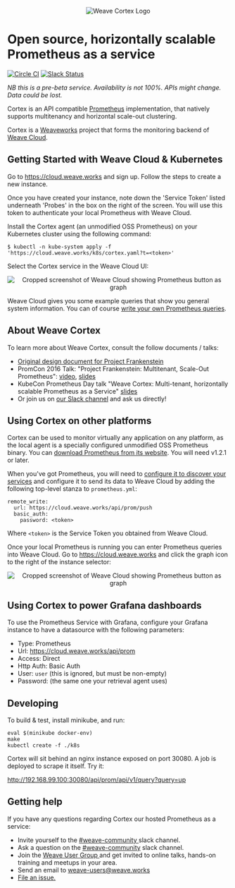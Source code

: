 <p align="center"><img src="imgs/logo.png" alt="Weave Cortex Logo"></p>

# Open source, horizontally scalable Prometheus as a service

[![Circle CI](https://circleci.com/gh/weaveworks/cortex/tree/master.svg?style=shield)](https://circleci.com/gh/weaveworks/cortex/tree/master)
[![Slack Status](https://slack.weave.works/badge.svg)](https://slack.weave.works)

*NB this is a pre-beta service. Availability is not 100%. APIs might change. Data could be lost.*

Cortex is an API compatible [Prometheus](https://prometheus.io) implementation, that natively supports multitenancy and horizontal scale-out clustering.

Cortex is a [Weaveworks](https://weave.works) project that forms the monitoring backend of [Weave Cloud](https://cloud.weave.works). 


## Getting Started with Weave Cloud & Kubernetes

Go to https://cloud.weave.works and sign up. Follow the steps to create a new instance.

Once you have created your instance, note down the 'Service Token' listed underneath 'Probes' in the box on the right of the screen. You will use this token to authenticate your local Prometheus with Weave Cloud.

Install the Cortex agent (an unmodified OSS Prometheus) on your Kubernetes cluster using the following command:

    $ kubectl -n kube-system apply -f 'https://cloud.weave.works/k8s/cortex.yaml?t=<token>'

Select the Cortex service in the Weave Cloud UI:

<p align="center"><img src="imgs/cloud.png" alt="Cropped screenshot of Weave Cloud showing Prometheus button as graph"></p>

Weave Cloud gives you some example queries that show you general system information.  You can of course [write your own Prometheus queries](https://prometheus.io/docs/querying/basics/).


## About Weave Cortex

To learn more about Weave Cortex, consult the follow documents / talks:

- [Original design document for Project Frankenstein](http://goo.gl/prdUYV)
- PromCon 2016 Talk: "Project Frankenstein: Multitenant, Scale-Out Prometheus": [video](https://youtu.be/3Tb4Wc0kfCM), [slides](http://www.slideshare.net/weaveworks/project-frankenstein-a-multitenant-horizontally-scalable-prometheus-as-a-service)
- KubeCon Prometheus Day talk "Weave Cortex: Multi-tenant, horizontally scalable Prometheus as a Service" [slides](http://www.slideshare.net/weaveworks/weave-cortex-multitenant-horizontally-scalable-prometheus-as-a-service)
- Or join us on [our Slack channel](https://slack.weave.works) and ask us directly!

## Using Cortex on other platforms

Cortex can be used to monitor virtually any application on any platform, as the local agent is a specially configured unmodified OSS Prometheus binary.  You can [download Prometheus from its website](https://prometheus.io/download/).  You will need v1.2.1 or later.

When you've got Prometheus, you will need to [configure it to discover your services](https://prometheus.io/docs/operating/configuration/) and configure it to send its data to Weave Cloud by adding the following top-level stanza to `prometheus.yml`:

    remote_write:
      url: https://cloud.weave.works/api/prom/push
      basic_auth:
        password: <token>

Where `<token>` is the Service Token you obtained from Weave Cloud.

Once your local Prometheus is running you can enter Prometheus queries into
Weave Cloud. Go to https://cloud.weave.works and click the graph icon to the
right of the instance selector:

<p align="center"><img src="imgs/cloud.png" alt="Cropped screenshot of Weave Cloud showing Prometheus button as graph"></p>

## Using Cortex to power Grafana dashboards

To use the Prometheus Service with Grafana, configure your Grafana instance to have a datasource with the following parameters:

- Type: Prometheus
- Url: https://cloud.weave.works/api/prom
- Access: Direct
- Http Auth: Basic Auth
- User: `user` (this is ignored, but must be non-empty)
- Password: <Service Token> (the same one your retrieval agent uses)

## Developing

To build & test, install minikube, and run:

    eval $(minikube docker-env)
    make
    kubectl create -f ./k8s

Cortex will sit behind an nginx instance exposed on port 30080.  A job is deployed to scrape it itself.  Try it:

http://192.168.99.100:30080/api/prom/api/v1/query?query=up

## <a name="help"></a>Getting help

If you have any questions regarding Cortex our hosted Prometheus as a service:

- Invite yourself to the <a href="https://weaveworks.github.io/community-slack/" target="_blank"> #weave-community </a> slack channel.
- Ask a question on the <a href="https://weave-community.slack.com/messages/general/"> #weave-community</a> slack channel.
- Join the <a href="https://www.meetup.com/pro/Weave/"> Weave User Group </a> and get invited to online talks, hands-on training and meetups in your area.
- Send an email to <a href="mailto:weave-users@weave.works">weave-users@weave.works</a>
- <a href="https://github.com/weaveworks/Cortex/issues/new">File an issue.</a>

